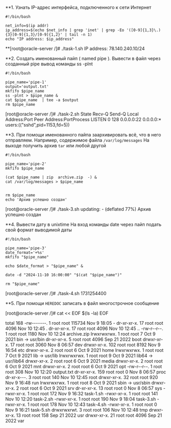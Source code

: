 **1. Узнать IP-адрес интерфейса, подключенного к сети Интернет
```
#!/bin/bash

net_info=$(ip addr)
ip_address=$(echo $net_info | grep 'inet' | grep -Eo '([0-9]{1,3}\.){3}[0-9]{1,3}/[0-9]{1,2}' | tail -n 1)
echo "IP address: $ip_address"
```
**[root@oracle-server /]# ./task-1.sh
IP address: 78.140.240.10/24

**2. Создать именованный пайп ( named pipe ). Вывести в файл через созданный pipe вывод команды ss -plnt
```
#!/bin/bash

pipe_name='pipe-1'
output='output.txt'
mkfifo $pipe_name
ss -plnt > $pipe_name &
cat $pipe_name  | tee -a $output
rm $pipe_name
```
[root@oracle-server /]# ./task-2.sh
State  Recv-Q Send-Q Local Address:Port Peer Address:PortProcess
LISTEN 0      128          0.0.0.0:22        0.0.0.0:*    users:(("sshd",pid=1153,fd=5))

**3. При помощи именованного пайпа заархивировать всё, что в него отправляем. Например, содержимое файла `/var/log/messages` На выходе получить архив `tar` или любой другой
```
#!/bin/bash

pipe_name='pipe-2'
mkfifo $pipe_name

(cat $pipe_name | zip  archive.zip  -) &
cat /var/log/messages > $pipe_name


rm $pipe_name
echo 'Архив успешно создан'
```
[root@oracle-server /]# ./task-3.sh
updating: - (deflated 77%)
Архив успешно создан

**4. Вывести дату в unixtime На вход команды date через пайп подать свой формат выводимой даты
```
#!/bin/bash

pipe_name='pipe-3'
date_format='+%s'
mkfifo "$pipe_name"

echo $date_format > "$pipe_name" &

date -d "2024-11-10 16:00:00" "$(cat "$pipe_name")"

rm "$pipe_name"
```
[root@oracle-server /]# ./task-4.sh
1731254400

**5. При помощи `HEREDOC` записать в файл многострочное сообщение

[root@oracle-server /]# cat << EOF
$(ls -la)
EOF

total 168
-rw-------.   1 root root 115734 Nov  9 18:05 -
dr-xr-xr-x.  17 root root   4096 Nov 10 12:45 .
dr-xr-xr-x.  17 root root   4096 Nov 10 12:45 ..
-rw-r--r--.   1 root root   1180 Nov 10 12:24 archive.zip
lrwxrwxrwx.   1 root root      7 Oct  9  2021 bin -> usr/bin
dr-xr-xr-x.   5 root root   4096 Sep 21  2022 boot
drwxr-xr-x.  17 root root   3060 Nov  8 06:57 dev
drwxr-xr-x. 102 root root   8192 Nov  9 16:54 etc
drwxr-xr-x.   2 root root      6 Oct  9  2021 home
lrwxrwxrwx.   1 root root      7 Oct  9  2021 lib -> usr/lib
lrwxrwxrwx.   1 root root      9 Oct  9  2021 lib64 -> usr/lib64
drwxr-xr-x.   2 root root      6 Oct  9  2021 media
drwxr-xr-x.   2 root root      6 Oct  9  2021 mnt
drwxr-xr-x.   2 root root      6 Oct  9  2021 opt
-rw-r--r--.   1 root root    308 Nov 10 12:20 output.txt
dr-xr-xr-x. 159 root root      0 Nov  8 06:57 proc
dr-xr-x---.   3 root root    140 Nov 10 12:45 root
drwxr-xr-x.  32 root root    920 Nov  9 16:48 run
lrwxrwxrwx.   1 root root      8 Oct  9  2021 sbin -> usr/sbin
drwxr-xr-x.   2 root root      6 Oct  9  2021 srv
dr-xr-xr-x.  13 root root      0 Nov  8 06:57 sys
-rwxr-xr-x.   1 root root    172 Nov  9 16:32 task-1.sh
-rwxr-xr-x.   1 root root    141 Nov 10 12:20 task-2.sh
-rwxr-xr-x.   1 root root    190 Nov  9 18:04 task-3.sh
-rwxr-xr-x.   1 root root    178 Nov 10 12:43 task-4.sh
-rwxr-xr-x.   1 root root      0 Nov  9 16:21 task-5.sh
drwxrwxrwt.   3 root root    106 Nov 10 12:48 tmp
drwxr-xr-x.  13 root root    158 Sep 21  2022 usr
drwxr-xr-x.  21 root root   4096 Sep 21  2022 var